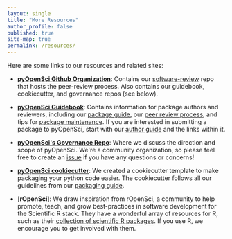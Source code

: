 ```yaml
---
layout: single
title: "More Resources"
author_profile: false
published: true
site-map: true
permalink: /resources/
---
```


Here are some links to our resources and related sites:

* [**pyOpenSci Github Organization**](https://github.com/pyOpenSci): Contains our [software-review](https://github.com/pyOpenSci/software-review) repo that hosts the peer-review process. Also contains our guidebook, cookiecutter, and governance repos (see below).

* [**pyOpenSci Guidebook**](https://www.pyopensci.org/dev_guide/intro): Contains information for package authors and reviewers, including our [package guide](https://www.pyopensci.org/dev_guide/packaging/packaging_guide.html), our [peer review process](https://www.pyopensci.org/dev_guide/peer_review/peer_review_proc.html), and tips for [package maintenance](https://www.pyopensci.org/dev_guide/maintenance/maintenance_intro.html). If you are interested in submitting a package to pyOpenSci, start with our [author guide](https://www.pyopensci.org/dev_guide/peer_review/author_guide.html) and the links within it.

* [**pyOpenSci's Governance Repo**](https://github.com/pyOpenSci/governance): Where we discuss the direction and scope of pyOpenSci. We're a community organization, so please feel free to create an [issue](https://github.com/pyOpenSci/governance/issues) if you have any questions or concerns!

* [**pyOpenSci cookiecutter**](https://cookiecutter-pyopensci.readthedocs.io/en/latest/): We created a cookiecutter template to make packaging your python code easier. The cookiecutter follows all our guidelines from our [packaging guide](https://www.pyopensci.org/dev_guide/packaging/packaging_guide.html).

* [**rOpenSci**]: We draw inspiration from rOpenSci, a community to help promote, teach, and grow best-practices in software development for the Scientific R stack. They have a wonderful array of resources for R, such as their [collection of scientific R packages](https://ropensci.org/packages/). If you use R, we encourage you to get involved with them.
